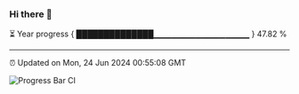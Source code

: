### Hi there 👋

⏳ Year progress { ██████████████▁▁▁▁▁▁▁▁▁▁▁▁▁▁▁▁ } 47.82 %

---

⏰ Updated on Mon, 24 Jun 2024 00:55:08 GMT

![Progress Bar CI](https://github.com/liununu/liununu/workflows/Progress%20Bar%20CI/badge.svg)
